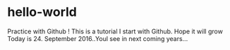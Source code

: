 # hello-world
Practice with Github !
This is a tutorial I start with Github. Hope it will grow 
Today is 24. September 2016..Youl see in next coming years...

